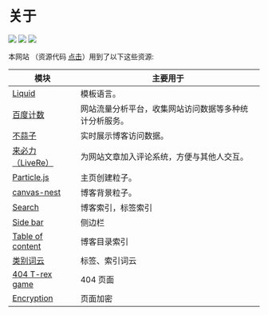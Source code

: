 #  关于

![](https://img.shields.io/badge/build-success-green) ![](https://img.shields.io/badge/version-1.0-orange) ![](https://img.shields.io/badge/author-Jueee-blue)

本网站 （资源代码 [点击](https://github.com/Jueee/jueee.github.io)）用到了以下这些资源:

| 模块                                                         | 主要用于                                               |
| ------------------------------------------------------------ | ------------------------------------------------------ |
| [Liquid](https://liquid.bootcss.com/)                        | 模板语言。                                             |
| [百度计数](https://tongji.baidu.com/web/10000226881/overview/index) | 网站流量分析平台，收集网站访问数据等多种统计分析服务。 |
| [不蒜子](http://busuanzi.ibruce.info/)                       | 实时展示博客访问数据。                                 |
| [来必力（LiveRe）](https://www.livere.com/insight/communite) | 为网站文章加入评论系统，方便与其他人交互。             |
| [Particle.js](https://github.com/VincentGarreau/particles.js) | 主页创建粒子。                                         |
| [canvas-nest](https://github.com/hustcc/canvas-nest.js)      | 博客背景粒子。                                         |
| [Search](https://github.com/christian-fei/Simple-Jekyll-Search) | 博客索引，标签索引                                     |
| [Side bar](https://github.com/poole/lanyon)                  | 侧边栏                                                 |
| [Table of content](https://github.com/allejo/jekyll-toc)     | 博客目录索引                                           |
| [类别词云](https://hyunyoung2.github.io/2016/12/17/Tag_Cloud/) | 标签、索引词云                                         |
| [404 T-rex game](https://github.com/wayou/t-rex-runner)      | 404 页面                                               |
| [Encryption](https://github.com/robinmoisson/staticrypt)     | 页面加密                                               |


